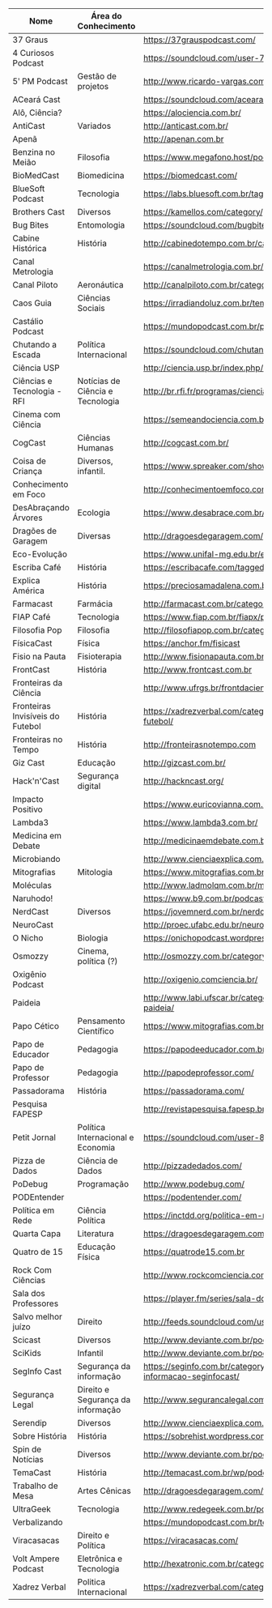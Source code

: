 | Nome                             | Área do Conhecimento              | Endereço                                                                                | Obs     |
|----------------------------------|-----------------------------------|-----------------------------------------------------------------------------------------|---------|
| 37 Graus                         |                                   | https://37grauspodcast.com/                                                             |         |
| 4 Curiosos Podcast               |                                   | https://soundcloud.com/user-766096508                                                   |         |
| 5ʹ PM Podcast                    | Gestão de projetos                | http://www.ricardo-vargas.com/pt/podcasts/                                              |         |
| ACeará Cast                      |                                   | https://soundcloud.com/acearacast                                                       |         |
| Alô, Ciência?                    |                                   | https://alociencia.com.br/                                                              |         |
| AntiCast                         | Variados                          | http://anticast.com.br/                                                                 |         |
| Apenã                            |                                   | http://apenan.com.br                                                                    |         |
| Benzina no Meião                 | Filosofia                         | https://www.megafono.host/podcast/benzina-no-meiao                                      |         |
| BioMedCast                       | Biomedicina                       | https://biomedcast.com/                                                                 |         |
| BlueSoft Podcast                 | Tecnologia                        | https://labs.bluesoft.com.br/tag/podcast/                                               | Inativo |
| Brothers Cast                    | Diversos                          | https://kamellos.com/category/podcast/                                                  |         |
| Bug Bites                        | Entomologia                       | https://soundcloud.com/bugbites                                                         |         |
| Cabine Histórica                 | História                          | http://cabinedotempo.com.br/category/cabine-historica/                                  |         |
| Canal Metrologia                 |                                   | https://canalmetrologia.com.br/                                                         |         |
| Canal Piloto                     | Aeronáutica                       | http://canalpiloto.com.br/category/cpcast/                                              |         |
| Caos Guia                        | Ciências Sociais                  | https://irradiandoluz.com.br/tema/podcast/caos/                                         |         |
| Castálio Podcast                 |                                   | https://mundopodcast.com.br/podprogramar/                                               |         |
| Chutando a Escada                | Política Internacional            | https://soundcloud.com/chutandoaescada                                                  |         |
| Ciência USP                      |                                   | http://ciencia.usp.br/index.php/category/podcast/                                       |         |
| Ciências e Tecnologia - RFI      | Notícias de Ciência e Tecnologia  | http://br.rfi.fr/programas/ciencia-e-tecnologia/                                        |         |
| Cinema com Ciência               |                                   | https://semeandociencia.com.br/cinema/                                                  |         |
| CogCast                          | Ciências Humanas                  | http://cogcast.com.br/                                                                  | Inativo |
| Coisa de Criança                 | Diversos, infantil.               | https://www.spreaker.com/show/3281728/episodes/feed                                     |         |
| Conhecimento em Foco             |                                   | http://conhecimentoemfoco.com.br/wp/                                                    | Inativo |
| DesAbraçando Árvores             | Ecologia                          | https://www.desabrace.com.br/                                                           |         |
| Dragões de Garagem               | Diversas                          | http://dragoesdegaragem.com/                                                            |         |
| Eco-Evolução                     |                                   | https://www.unifal-mg.edu.br/ecofrag/podcast-eco-evolucao/                              |         |
| Escriba Café                     | História                          | https://escribacafe.com/tagged/podcast                                                  |         |
| Explica América                  | História                          | https://preciosamadalena.com.br/category/podcast/explicamerica/                         |         |
| Farmacast                        | Farmácia                          | http://farmacast.com.br/category/podcast/                                               |         |
| FIAP Café                        | Tecnologia                        | https://www.fiap.com.br/fiapx/podcast                                                   | Inativo |
| Filosofia Pop                    | Filosofia                         | http://filosofiapop.com.br/category/podcast/                                            |         |
| FísicaCast                       | Física                            | https://anchor.fm/fisicast                                                              |         |
| Fisio na Pauta                   | Fisioterapia                      | http://www.fisionapauta.com.br/podcasts/                                                |         |
| FrontCast                        | História                          | http://www.frontcast.com.br                                                             |         |
| Fronteiras da Ciência            |                                   | http://www.ufrgs.br/frontdaciencia/                                                     |         |
| Fronteiras Invisíveis do Futebol | História                          | https://xadrezverbal.com/category/audio/podcast-fronteiras-invisiveis-do-futebol/       |         |
| Fronteiras no Tempo              | História                          | http://fronteirasnotempo.com                                                            |         |
| Giz Cast                         | Educação                          | http://gizcast.com.br/                                                                  |         |
| Hack'n'Cast                      | Segurança digital                 | http://hackncast.org/                                                                   |         |
| Impacto Positivo                 |                                   | https://www.euricovianna.com.br/podcast-impacto-positivo/                               |         |
| Lambda3                          |                                   | https://www.lambda3.com.br/                                                             |         |
| Medicina em Debate               |                                   | http://medicinaemdebate.com.br/                                                         |         |
| Microbiando                      |                                   | http://www.cienciaexplica.com.br/category/podcast/microbiando/                          |         |
| Mitografias                      | Mitologia                         | https://www.mitografias.com.br/                                                         |         |
| Moléculas                        |                                   | http://www.ladmolqm.com.br/moleculas/                                                   |         |
| Naruhodo!                        |                                   | https://www.b9.com.br/podcasts/naruhodo/                                                |         |
| NerdCast                         | Diversos                          | https://jovemnerd.com.br/nerdcast/                                                      |         |
| NeuroCast                        |                                   | http://proec.ufabc.edu.br/neurocast/                                                    |         |
| O Nicho                          | Biologia                          | https://onichopodcast.wordpress.com/                                                    |         |
| Osmozzy                          | Cinema, política (?)              | http://osmozzy.com.br/category/podcast/                                                 | Inativo |
| Oxigênio Podcast                 |                                   | http://oxigenio.comciencia.br/                                                          |         |
| Paideia                          |                                   | http://www.labi.ufscar.br/category/conteudos/paideia-conteudos/podcast-paideia/         |         |
| Papo Cético                      | Pensamento Científico             | https://www.mitografias.com.br/category/podcast/papo-cetico/                            |         |
| Papo de Educador                 | Pedagogia                         | https://papodeeducador.com.br                                                           |         |
| Papo de Professor                | Pedagogia                         | http://papodeprofessor.com/                                                             |         |
| Passadorama                      | História                          | https://passadorama.com/                                                                |         |
| Pesquisa FAPESP                  |                                   | http://revistapesquisa.fapesp.br/multimidi/podcasts/                                    |         |
| Petit Jornal                     | Política Internacional e Economia | https://soundcloud.com/user-85387203                                                    |         |
| Pizza de Dados                   | Ciência de Dados                  | http://pizzadedados.com/                                                                |         |
| PoDebug                          | Programação                       | http://www.podebug.com/                                                                 |         |
| PODEntender                      |                                   | https://podentender.com/                                                                |         |
| Política em Rede                 | Ciência Política                  | https://inctdd.org/politica-em-rede/                                                    |         |
| Quarta Capa                      | Literatura                        | https://dragoesdegaragem.com/quartacapa/                                                |         |
| Quatro de 15                     | Educação Física                   | https://quatrode15.com.br                                                               |         |
| Rock Com Ciências                |                                   | http://www.rockcomciencia.com.br/                                                       |         |
| Sala dos Professores             |                                   | https://player.fm/series/sala-dos-professores                                           | Inativo |
| Salvo melhor juízo               | Direito                           | http://feeds.soundcloud.com/users/soundcloud:users:187785133/sounds.rss                 |         |
| Scicast                          | Diversos                          | http://www.deviante.com.br/podcasts/scicast/                                            |         |
| SciKids                          | Infantil                          | http://www.deviante.com.br/podcasts/scikids/                                            |         |
| SegInfo Cast                     | Segurança da informação           | https://seginfo.com.br/category/podcast-seguranca-tecnologia-da-informacao-seginfocast/ |         |
| Segurança Legal                  | Direito e Segurança da informação | http://www.segurancalegal.com/                                                          |         |
| Serendip                         | Diversos                          | http://www.cienciaexplica.com.br/category/podcast/serendip/                             |         |
| Sobre História                   | História                          | https://sobrehist.wordpress.com/                                                        |         |
| Spin de Notícias                 | Diversos                          | http://www.deviante.com.br/podcasts/spin/                                               |         |
| TemaCast                         | História                          | http://temacast.com.br/wp/podcasts/                                                     |         |
| Trabalho de Mesa                 | Artes Cênicas                     | http://dragoesdegaragem.com/trabalhodemesa/                                             |         |
| UltraGeek                        | Tecnologia                        | http://www.redegeek.com.br/podcast/                                                     |         |
| Verbalizando                     |                                   | https://mundopodcast.com.br/teiacast/educacao/verbalizando-podcast/                     |         |
| Viracasacas                      | Direito e Política                | https://viracasacas.com/                                                                |         |
| Volt Ampere Podcast              | Eletrônica e Tecnologia           | http://hexatronic.com.br/category/podcast/                                              |         |
| Xadrez Verbal                    | Politica Internacional            | https://xadrezverbal.com/category/audio/podcast-do-xadrez-verbal/                       |         |
